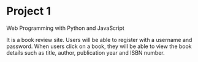 # Project 1

Web Programming with Python and JavaScript

It is a book review site. Users will be able to register with a username and password. When users click on a book, they will be able to view the book details such as title, author, publication year and ISBN number.
